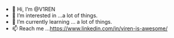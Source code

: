 - 👋 Hi, I’m @V1REN
- 👀 I’m interested in ...a lot of things.
- 🌱 I’m currently learning ... a lot of things.
- 📫 Reach me ...https://www.linkedin.com/in/viren-is-awesome/

<!---
V1REN/V1REN is a ✨ special ✨ repository because its `README.md` (this file) appears on your GitHub profile.
You can click the Preview link to take a look at your changes.
--->
